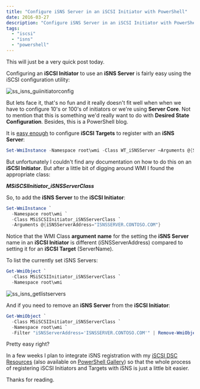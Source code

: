 ```yaml
---
title: "Configure iSNS Server in an iSCSI Initiator with PowerShell"
date: 2016-03-27
description: "Configure iSNS Server in an iSCSI Initiator with PowerShell"
tags:
  - "iscsi"
  - "isns"
  - "powershell"
---
```


This will just be a very quick post today.

Configuring an **iSCSI Initiator** to use an **iSNS Server** is fairly easy using the iSCSI configuration utility:

![ss_isns_guiinitiatorconfig](/assets/images/blog/ss_isns_guiinitiatorconfig.png)

But lets face it, that's no fun and it really doesn't fit well when when we have to configure 10's or 100's of initiators or we're using **Server Core**. Not to mention that this is something we'd really want to do with **Desired State Configuration**. Besides, this is a PowerShell blog.

It is [easy enough](https://blogs.technet.microsoft.com/filecab/2012/06/08/iscsi-target-cmdlet-reference/) to configure **iSCSI Targets** to register with an **iSNS Server**:

```powershell
Set-WmiInstance -Namespace root\wmi -Class WT_iSNSServer –Arguments @{ServerName="ISNSSERVER.CONTOSO.COM"}
```

But unfortunately I couldn't find any documentation on how to do this on an **iSCSI Initiator**. But after a little bit of digging around WMI I found the appropriate class:

_**MSiSCSIInitiator\_iSNSServerClass**_

So, to add the **iSNS Server** to the **iSCSI Initiator**:

```powershell
Set-WmiInstance `
  -Namespace root\wmi `
  -Class MSiSCSIInitiator_iSNSServerClass `
  -Arguments @{iSNSServerAddress="ISNSSERVER.CONTOSO.COM"}
```

Notice that the WMI Class **argument** **name** for the setting the **iSNS Server** name in an **iSCSI Initiator** is different (iSNSServerAddress) compared to setting it for an **iSCSI Target** (ServerName).

To list the currently set iSNS Servers:

```powershell
Get-WmiObject `
  -Class MSiSCSIInitiator_iSNSServerClass `
  -Namespace root\wmi
```

![ss_isns_getlistservers](/assets/images/blog/ss_isns_getlistservers.png)

And if you need to remove an **iSNS Server** from the **iSCSI Initiator**:

```powershell
Get-WmiObject `
  -Class MSiSCSIInitiator_iSNSServerClass `
  -Namespace root\wmi `
  -Filter "iSNSServerAddress='ISNSSERVER.CONTOSO.COM'" | Remove-WmiObject -Verbose
```

Pretty easy right?

In a few weeks I plan to integrate iSNS registration with my [iSCSI DSC Resources](https://github.com/PlagueHO/ciSCSI) (also available on [PowerShell Gallery](https://www.powershellgallery.com/packages/ciSCSI/1.0.0.14)) so that the whole process of registering iSCSI Initiators and Targets with iSNS is just a little bit easier.

Thanks for reading.
